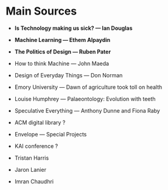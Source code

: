 # Main Sources

- **Is Technology making us sick? — Ian Douglas**
- **Machine Learning — Ethem Alpaydin**
- **The Politics of Design — Ruben Pater**

- How to think Machine — John Maeda
- Design of Everyday Things — Don Norman
- Emory University — Dawn of agriculture took toll on health
- Louise Humphrey — Palaeontology: Evolution with teeth
- Speculative Everything — Anthony Dunne and Fiona Raby

- ACM digital library ?
- Envelope — Special Projects
- KAI conference ?
- Tristan Harris
- Jaron Lanier
- Imran Chaudhri